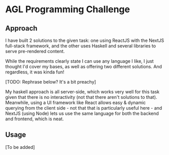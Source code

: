 # AGL Programming Challenge

## Approach

I have built 2 solutions to the given task: one using ReactJS with the NextJS full-stack framework, and the other uses Haskell and several libraries to serve pre-rendered content.

While the requirements clearly state I can use any language I like, I just thought I'd cover my bases, as well as offering two different solutions. And regardless, it was kinda fun!

[TODO: Rephrase below? It's a bit preachy]

My haskell approach is all server-side, which works very well for this task given that there is no interactivity (not that there aren't solutions to that). Meanwhile, using a UI framework like React allows easy & dynamic querying from the client side - not that that is particularly useful here - and NextJS (using Node) lets us use the same language for both the backend and frontend, which is neat.

## Usage

[To be added]
